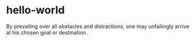 # hello-world

By prevailing over all obstacles and distractions, one may unfailingly arrive at his chosen goal or destination.
